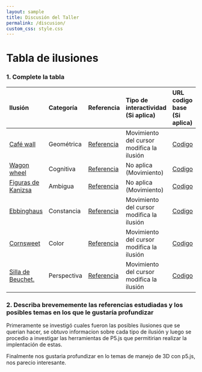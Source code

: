 ```yaml
---
layout: sample
title: Discusión del Taller
permalink: /discusion/
custom_css: style.css
---
```

<h1 class="center-text">Tabla de ilusiones</h1>

<h3>1. Complete la tabla</h3>

| Ilusión | Categoría | Referencia | Tipo de interactividad (Si aplica) | URL codigo base (Si aplica) |
|:---------------|:-------------------|:-----------|:-----------------------------------|:----------------|
| [Café wall](https://sfdelgadop.github.io/computacion-visual/cafe-wall/) | Geométrica | [Referencia](https://en.wikipedia.org/wiki/Caf%C3%A9_wall_illusion) | Movimiento del cursor modifica la ilusión | [Codigo](https://github.com/sfdelgadop/computacion-visual/blob/gh-pages/sketches/cafe-wall.js) |
| [Wagon wheel](https://sfdelgadop.github.io/computacion-visual/wagon-wheel/) | Cognitiva | [Referencia](https://en.wikipedia.org/wiki/Wagon-wheel_effect) | No aplica (Movimiento) | [Codigo](https://github.com/sfdelgadop/computacion-visual/blob/gh-pages/sketches/wagon-wheel.js) |
| [Figuras de Kanizsa](https://sfdelgadop.github.io/computacion-visual/kanizsa/) | Ambigua | [Referencia](https://en.wikipedia.org/wiki/Illusory_contours) | No aplica (Movimiento) | [Codigo](https://github.com/sfdelgadop/computacion-visual/blob/gh-pages/sketches/kanizsa.js)
| [Ebbinghaus](https://sfdelgadop.github.io/computacion-visual/ebbinghaus/) | Constancia | [Referencia](https://en.wikipedia.org/wiki/Ebbinghaus_illusion) | Movimiento del cursor modifica la ilusión | [Codigo](https://github.com/sfdelgadop/computacion-visual/blob/gh-pages/sketches/ebbinghaus.js) | 
| [Cornsweet](https://sfdelgadop.github.io/computacion-visual/cornsweet/) | Color | [Referencia](https://en.wikipedia.org/wiki/Cornsweet_illusion) | Movimiento del cursor modifica la ilusión | [Codigo](https://github.com/sfdelgadop/computacion-visual/blob/gh-pages/sketches/cornsweet.js) |
| [Silla de Beuchet.](https://sfdelgadop.github.io/computacion-visual/beuchet/) | Perspectiva | [Referencia](https://www.youtube.com/watch?v=36R1Ez2EXS0) | Movimiento del cursor modifica la ilusión | [Codigo](https://github.com/sfdelgadop/computacion-visual/blob/gh-pages/sketches/beuchet.js) |

<h3>
2. Describa brevememente las referencias estudiadas y los posibles temas en los que le gustaría profundizar
</h3>

Primeramente se investigó cuales fueron las posibles ilusiones que se querian hacer, se obtuvo informacion sobre cada tipo de ilusión y luego se procedio a investigar las herramientas de P5.js que permitirian realizar la implentación de estas.

Finalmente nos gustaria profundizar en lo temas de manejo de 3D con p5.js, nos parecio interesante. 